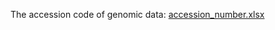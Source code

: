 The accession code of genomic data: [accession_number.xlsx](https://github.com/zzh24zzh/GeneralModel/blob/main/data/accession_number.xlsx)

